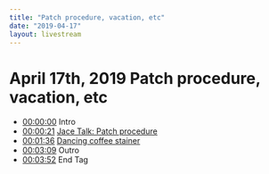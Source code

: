 ```yaml
---
title: "Patch procedure, vacation, etc"
date: "2019-04-17"
layout: livestream
---
```

# April 17th, 2019 Patch procedure, vacation, etc
* [00:00:00](https://youtu.be/s9JIUKS0p2Q?t=0) Intro
* [00:00:21](https://youtu.be/s9JIUKS0p2Q?t=21) [Jace Talk: Patch procedure](./transcriptions/yt-s9JIUKS0p2Q,21.62,189.116781.md)
* [00:01:36](https://youtu.be/s9JIUKS0p2Q?t=96) [Dancing coffee stainer](./transcriptions/yt-s9JIUKS0p2Q,96.64,112.md)
* [00:03:09](https://youtu.be/s9JIUKS0p2Q?t=189) Outro
* [00:03:52](https://youtu.be/s9JIUKS0p2Q?t=232) End Tag
